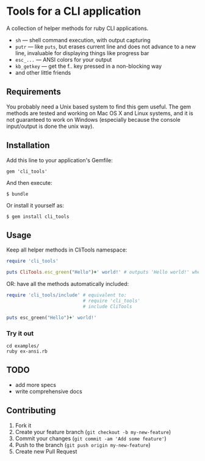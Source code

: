 # Tools for a CLI application

A collection of helper methods for ruby CLI applications.

- `sh` — shell command execution, with output capturing
- `putr` — like `puts`, but erases current line and does not advance to a new line, invaluable for displaying things like progress bar
- `esc_...` — ANSI colors for your output
- `kb_getkey` — get the f.. key pressed in a non-blocking way
- and other little friends

## Requirements

You probably need a Unix based system to find this gem useful. The gem methods are tested and working on Mac OS X and Linux systems, and it is not guaranteed to work on Windows (especially because the console input/output is done the unix way).

## Installation

Add this line to your application's Gemfile:

    gem 'cli_tools'

And then execute:

    $ bundle

Or install it yourself as:

    $ gem install cli_tools

## Usage

Keep all helper methods in CliTools namespace:
```ruby
require 'cli_tools'

puts CliTools.esc_green("Hello")+' world!' # outputs 'Hello world!' where 'Hello' is painted green
```

OR: have all the methods automatically included:

```ruby
require 'cli_tools/include' # equivalent to:
                            # require 'cli_tools'
                            # include CliTools

puts esc_green("Hello")+' world!'
```

### Try it out
```
cd examples/
ruby ex-ansi.rb
```


## TODO
- add more specs
- write comprehensive docs


## Contributing

1. Fork it
2. Create your feature branch (`git checkout -b my-new-feature`)
3. Commit your changes (`git commit -am 'Add some feature'`)
4. Push to the branch (`git push origin my-new-feature`)
5. Create new Pull Request
